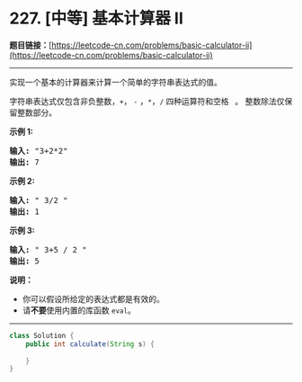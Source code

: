 # 227. [中等] 基本计算器 II

**题目链接：**[https://leetcode-cn.com/problems/basic-calculator-ii](https://leetcode-cn.com/problems/basic-calculator-ii)

---

<div class="content__1Y2H">
 <div class="notranslate">
  <p>实现一个基本的计算器来计算一个简单的字符串表达式的值。</p> 
  <p>字符串表达式仅包含非负整数，<code>+</code>， <code>-</code> ，<code>*</code>，<code>/</code> 四种运算符和空格&nbsp;<code>&nbsp;</code>。 整数除法仅保留整数部分。</p> 
  <p><strong>示例&nbsp;1:</strong></p> 
  <pre class="language-text"><strong>输入: </strong>"3+2*2"
<strong>输出:</strong> 7
</pre> 
  <p><strong>示例 2:</strong></p> 
  <pre class="language-text"><strong>输入:</strong> " 3/2 "
<strong>输出:</strong> 1</pre> 
  <p><strong>示例 3:</strong></p> 
  <pre class="language-text"><strong>输入:</strong> " 3+5 / 2 "
<strong>输出:</strong> 5
</pre> 
  <p><strong>说明：</strong></p> 
  <ul> 
   <li>你可以假设所给定的表达式都是有效的。</li> 
   <li>请<strong>不要</strong>使用内置的库函数 <code>eval</code>。</li> 
  </ul> 
 </div>
</div>

---

```java
class Solution {
    public int calculate(String s) {
        
    }
}
```